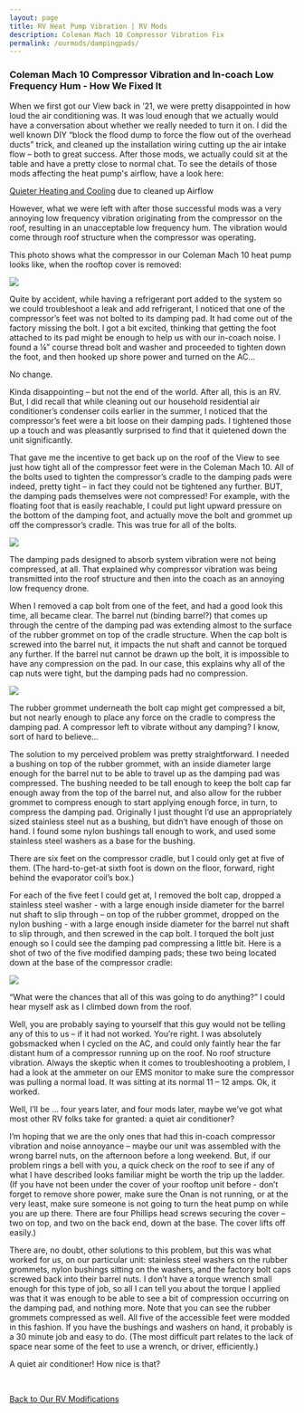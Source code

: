 ```yaml
---
layout: page
title: RV Heat Pump Vibration | RV Mods
description: Coleman Mach 10 Compressor Vibration Fix
permalink: /ourmods/dampingpads/
---
```

<h3>Coleman Mach 10 Compressor Vibration and In-coach Low Frequency Hum - How We Fixed It</h3>

When we first got our View back in ’21, we were pretty disappointed in how loud the air conditioning was.  It was loud enough that we actually would have a conversation about whether we really needed to turn it on.  I did the well known DIY “block the flood dump to force the flow out of the overhead ducts” trick, and cleaned up the installation wiring cutting up the air intake flow – both to great success.  After those mods, we actually could sit at the table and have a pretty close to normal chat.  To see the details of those mods affecting the heat pump's airflow, have a look here:

[Quieter Heating and Cooling](/ourmods/dampingpads/) due to cleaned up Airflow 

However, what we were left with after those successful mods was a very annoying low frequency vibration originating from the compressor on the roof, resulting in an unacceptable low frequency hum.  The vibration would come through roof structure when the compressor was operating.

This photo shows what the compressor in our Coleman Mach 10 heat pump looks like, when the rooftop cover is removed:

<img src="/assets/webheatpump1.jpg"/>

Quite by accident, while having a refrigerant port added to the system so we could troubleshoot a leak and add refrigerant, I noticed that one of the compressor’s feet was not bolted to its damping pad.  It had come out of the factory missing the bolt.  I got a bit excited, thinking that getting the foot attached to its pad might be enough to help us with our in-coach noise.  I found a ¼” course thread bolt and washer and proceeded to tighten down the foot, and then hooked up shore power and turned on the AC...  

No change.  

Kinda disappointing – but not the end of the world.  After all, this is an RV.  But, I did recall that while cleaning out our household residential air conditioner’s condenser coils earlier in the summer, I noticed that the compressor’s feet were a bit loose on their damping pads.  I tightened those up a touch and was pleasantly surprised to find that it quietened down the unit significantly. 

That gave me the incentive to get back up on the roof of the View to see just how tight all of the compressor feet were in the Coleman Mach 10.  All of the bolts used to tighten the compressor’s cradle to the damping pads were indeed, pretty tight – in fact they could not be tightened any further.  BUT, the damping pads themselves were not compressed!  For example, with the floating foot that is easily reachable, I could put light upward pressure on the bottom of the damping foot, and actually move the bolt and grommet up off the compressor’s cradle.  This was true for all of the bolts.  

<img src="/assets/webdamping5.jpg"/>

The damping pads designed to absorb system vibration were not being compressed, at all.  That explained why compressor vibration was being transmitted into the roof structure and then into the coach as an annoying low frequency drone.

When I removed a cap bolt from one of the feet, and had a good look this time, all became clear.  The barrel nut (binding barrel?) that comes up through the centre of the damping pad was extending almost to the surface of the rubber grommet on top of the cradle structure.  When the cap bolt is screwed into the barrel nut, it impacts the nut shaft and cannot be torqued any further.  If the barrel nut cannot be drawn up the bolt, it is impossible to have any compression on the pad.  In our case, this explains why all of the cap nuts were tight, but the damping pads had no compression.

<img src="/assets/webdamping4.jpg"/>

The rubber grommet underneath the bolt cap might get compressed a bit, but not nearly enough to place any force on the cradle to compress the damping pad.  A compressor left to vibrate without any damping?  I know, sort of hard to believe...

The solution to my perceived problem was pretty straightforward.  I needed a bushing on top of the rubber grommet, with an inside diameter large enough for the barrel nut to be able to travel up as the damping pad was compressed.  The bushing needed to be tall enough to keep the bolt cap far enough away from the top of the barrel nut, and also allow for the rubber grommet to compress enough to start applying enough force, in turn, to compress the damping pad.  Originally I just thought I’d use an appropriately sized stainless steel nut as a bushing, but didn’t have enough of those on hand.  I found some nylon bushings tall enough to work, and used some stainless steel washers as a base for the bushing.

There are six feet on the compressor cradle, but I could only get at five of them.  (The hard-to-get-at sixth foot is down on the floor, forward, right behind the evaporator coil’s box.)

For each of the five feet I could get at, I removed the bolt cap, dropped a stainless steel washer - with a large enough inside diameter for the barrel nut shaft to slip through – on top of the rubber grommet, dropped on the nylon bushing - with a large enough inside diameter for the barrel nut shaft to slip through, and then screwed in the cap bolt.  I torqued the bolt just enough so I could see the damping pad compressing a little bit.  Here is a shot of two of the five modified damping pads; these two being located down at the base of the compressor cradle:

<img src="/assets/webdamping6.jpg"/>

“What were the chances that all of this was going to do anything?” I could hear myself ask as I climbed down from the roof.

Well, you are probably saying to yourself that this guy would not be telling any of this to us – if it had not worked.  You’re right.  I was absolutely gobsmacked when I cycled on the AC, and could only faintly hear the far distant hum of a compressor running up on the roof.  No roof structure vibration.  Always the skeptic when it comes to troubleshooting a problem, I had a look at the ammeter on our EMS monitor to make sure the compressor was pulling a normal load.  It was sitting at its normal 11 – 12 amps.  Ok, it worked.

Well, I’ll be ... four years later, and four mods later, maybe we’ve got what most other RV folks take for granted: a quiet air conditioner?

I’m hoping that we are the only ones that had this in-coach compressor vibration and noise annoyance – maybe our unit was assembled with the wrong barrel nuts, on the afternoon before a long weekend.  But, if our problem rings a bell with you, a quick check on the roof to see if any of what I have described looks familiar might be worth the trip up the ladder.  (If you have not been under the cover of your rooftop unit before - don’t forget to remove shore power, make sure the Onan is not running, or at the very least, make sure someone is not going to turn the heat pump on while you are up there.  There are four Phillips head screws securing the cover – two on top, and two on the back end, down at the base.  The cover lifts off easily.)

There are, no doubt, other solutions to this problem, but this was what worked for us, on our particular unit: stainless steel washers on the rubber grommets, nylon bushings sitting on the washers, and the factory bolt caps screwed back into their barrel nuts.  I don’t have a torque wrench small enough for this type of job, so all I can tell you about the torque I applied was that it was enough to be able to see a bit of compression occurring on the damping pad, and nothing more.  Note that you can see the rubber grommets compressed as well.  All five of the accessible feet were modded in this fashion.  If you have the bushings and washers on hand, it probably is a 30 minute job and easy to do.  (The most difficult part relates to the lack of space near some of the feet to use a wrench, or driver, efficiently.)

A quiet air conditioner!  How nice is that?

<br>

[Back to Our RV Modifications](/ourmods/)
